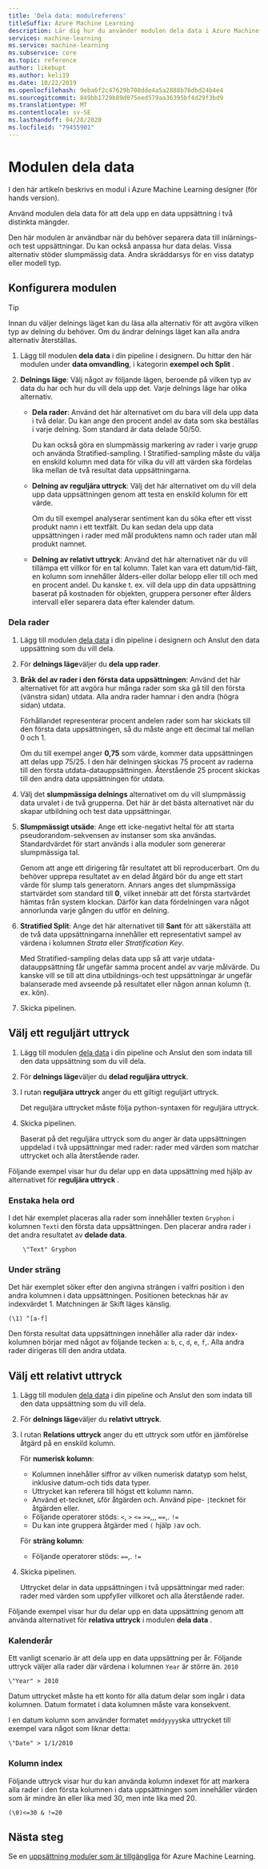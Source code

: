 ```yaml
---
title: 'Dela data: modulreferens'
titleSuffix: Azure Machine Learning
description: Lär dig hur du använder modulen dela data i Azure Machine Learning för att dela upp en data uppsättning i två distinkta mängder.
services: machine-learning
ms.service: machine-learning
ms.subservice: core
ms.topic: reference
author: likebupt
ms.author: keli19
ms.date: 10/22/2019
ms.openlocfilehash: 9eba6f2c47629b708dde4a5a2888b76dbd24b4e4
ms.sourcegitcommit: 849bb1729b89d075eed579aa36395bf4d29f3bd9
ms.translationtype: MT
ms.contentlocale: sv-SE
ms.lasthandoff: 04/28/2020
ms.locfileid: "79455901"
---
```

# <a name="split-data-module"></a>Modulen dela data

I den här artikeln beskrivs en modul i Azure Machine Learning designer (för hands version).

Använd modulen dela data för att dela upp en data uppsättning i två distinkta mängder.

Den här modulen är användbar när du behöver separera data till inlärnings-och test uppsättningar. Du kan också anpassa hur data delas. Vissa alternativ stöder slumpmässig data. Andra skräddarsys för en viss datatyp eller modell typ.

## <a name="configure-the-module"></a>Konfigurera modulen

> [!TIP]
> Innan du väljer delnings läget kan du läsa alla alternativ för att avgöra vilken typ av delning du behöver.
> Om du ändrar delnings läget kan alla andra alternativ återställas.

1. Lägg till modulen **dela data** i din pipeline i designern. Du hittar den här modulen under **data omvandling**, i kategorin **exempel och Split** .

1. **Delnings läge**: Välj något av följande lägen, beroende på vilken typ av data du har och hur du vill dela upp det. Varje delnings läge har olika alternativ.

   - **Dela rader**: Använd det här alternativet om du bara vill dela upp data i två delar. Du kan ange den procent andel av data som ska beställas i varje delning. Som standard är data delade 50/50.

     Du kan också göra en slumpmässig markering av rader i varje grupp och använda Stratified-sampling. I Stratified-sampling måste du välja en enskild kolumn med data för vilka du vill att värden ska fördelas lika mellan de två resultat data uppsättningarna.  

   - **Delning av reguljära uttryck**: Välj det här alternativet om du vill dela upp data uppsättningen genom att testa en enskild kolumn för ett värde.

     Om du till exempel analyserar sentiment kan du söka efter ett visst produkt namn i ett textfält. Du kan sedan dela upp data uppsättningen i rader med mål produktens namn och rader utan mål produkt namnet.

   - **Delning av relativt uttryck**: Använd det här alternativet när du vill tillämpa ett villkor för en tal kolumn. Talet kan vara ett datum/tid-fält, en kolumn som innehåller ålders-eller dollar belopp eller till och med en procent andel. Du kanske t. ex. vill dela upp din data uppsättning baserat på kostnaden för objekten, gruppera personer efter ålders intervall eller separera data efter kalender datum.

### <a name="split-rows"></a>Dela rader

1. Lägg till modulen [dela data](./split-data.md) i din pipeline i designern och Anslut den data uppsättning som du vill dela.
  
1. För **delnings läge**väljer du **dela upp rader**. 

1. **Bråk del av rader i den första data uppsättningen**: Använd det här alternativet för att avgöra hur många rader som ska gå till den första (vänstra sidan) utdata. Alla andra rader hamnar i den andra (högra sidan) utdata.

   Förhållandet representerar procent andelen rader som har skickats till den första data uppsättningen, så du måste ange ett decimal tal mellan 0 och 1.
     
   Om du till exempel anger **0,75** som värde, kommer data uppsättningen att delas upp 75/25. I den här delningen skickas 75 procent av raderna till den första utdata-datauppsättningen. Återstående 25 procent skickas till den andra data uppsättningen för utdata.
  
1. Välj det **slumpmässiga delnings** alternativet om du vill slumpmässig data urvalet i de två grupperna. Det här är det bästa alternativet när du skapar utbildning och test data uppsättningar.

1. **Slumpmässigt utsäde**: Ange ett icke-negativt heltal för att starta pseudorandom-sekvensen av instanser som ska användas. Standardvärdet för start används i alla moduler som genererar slumpmässiga tal. 

   Genom att ange ett dirigering får resultatet att bli reproducerbart. Om du behöver upprepa resultatet av en delad åtgärd bör du ange ett start värde för slump tals generatorn. Annars anges det slumpmässiga startvärdet som standard till **0**, vilket innebär att det första startvärdet hämtas från system klockan. Därför kan data fördelningen vara något annorlunda varje gången du utför en delning. 

1. **Stratified Split**: Ange det här alternativet till **Sant** för att säkerställa att de två data uppsättningarna innehåller ett representativt sampel av värdena i kolumnen *Strata* eller *Stratification Key*. 

   Med Stratified-sampling delas data upp så att varje utdata-datauppsättning får ungefär samma procent andel av varje målvärde. Du kanske vill se till att dina utbildnings-och test uppsättningar är ungefär balanserade med avseende på resultatet eller någon annan kolumn (t. ex. kön).

1. Skicka pipelinen.


## <a name="select-a-regular-expression"></a>Välj ett reguljärt uttryck

1. Lägg till modulen [dela data](./split-data.md) i din pipeline och Anslut den som indata till den data uppsättning som du vill dela.  
  
1. För **delnings läge**väljer du **delad reguljära uttryck**.

1. I rutan **reguljära uttryck** anger du ett giltigt reguljärt uttryck. 
  
   Det reguljära uttrycket måste följa python-syntaxen för reguljära uttryck.

1. Skicka pipelinen.

   Baserat på det reguljära uttryck som du anger är data uppsättningen uppdelad i två uppsättningar med rader: rader med värden som matchar uttrycket och alla återstående rader. 

Följande exempel visar hur du delar upp en data uppsättning med hjälp av alternativet för **reguljära uttryck** . 

### <a name="single-whole-word"></a>Enstaka hela ord 

I det här exemplet placeras alla rader som innehåller texten `Gryphon` i kolumnen `Text`i den första data uppsättningen. Den placerar andra rader i det andra resultatet av **delade data**.

```text
    \"Text" Gryphon  
```

### <a name="substring"></a>Under sträng

Det här exemplet söker efter den angivna strängen i valfri position i den andra kolumnen i data uppsättningen. Positionen betecknas här av indexvärdet 1. Matchningen är Skift läges känslig.

```text
(\1) ^[a-f]
```

Den första resultat data uppsättningen innehåller alla rader där index-kolumnen börjar med något av följande tecken `a`: `b`, `c`, `d`, `e`, `f`,. Alla andra rader dirigeras till den andra utdata.

## <a name="select-a-relative-expression"></a>Välj ett relativt uttryck

1. Lägg till modulen [dela data](./split-data.md) i din pipeline och Anslut den som indata till den data uppsättning som du vill dela.
  
1. För **delnings läge**väljer du **relativt uttryck**.
  
1. I rutan **Relations uttryck** anger du ett uttryck som utför en jämförelse åtgärd på en enskild kolumn.

   För **numerisk kolumn**:
   - Kolumnen innehåller siffror av vilken numerisk datatyp som helst, inklusive datum-och tids data typer.
   - Uttrycket kan referera till högst ett kolumn namn.
   - Använd et-tecknet, `&`för åtgärden och. Använd pipe- `|`tecknet för åtgärden eller.
   - Följande operatorer stöds: `<`, `>` `<=` `>=`,,, `==`,. `!=`
   - Du kan inte gruppera åtgärder med `(` hjälp `)`av och.
   
   För **sträng kolumn**:
   - Följande operatorer stöds: `==`,. `!=`

1. Skicka pipelinen.

   Uttrycket delar in data uppsättningen i två uppsättningar med rader: rader med värden som uppfyller villkoret och alla återstående rader.

Följande exempel visar hur du delar upp en data uppsättning genom att använda alternativet för **relativa uttryck** i modulen **dela data** .  

### <a name="calendar-year"></a>Kalenderår

Ett vanligt scenario är att dela upp en data uppsättning per år. Följande uttryck väljer alla rader där värdena i kolumnen `Year` är större än. `2010`

```text
\"Year" > 2010
```

Datum uttrycket måste ha ett konto för alla datum delar som ingår i data kolumnen. Datum formatet i data kolumnen måste vara konsekvent. 

I en datum kolumn som använder formatet `mmddyyyy`ska uttrycket till exempel vara något som liknar detta:

```text
\"Date" > 1/1/2010
```

### <a name="column-index"></a>Kolumn index

Följande uttryck visar hur du kan använda kolumn indexet för att markera alla rader i den första kolumnen i data uppsättningen som innehåller värden som är mindre än eller lika med 30, men inte lika med 20.

```text
(\0)<=30 & !=20
```


## <a name="next-steps"></a>Nästa steg

Se en [uppsättning moduler som är tillgängliga](module-reference.md) för Azure Machine Learning. 
